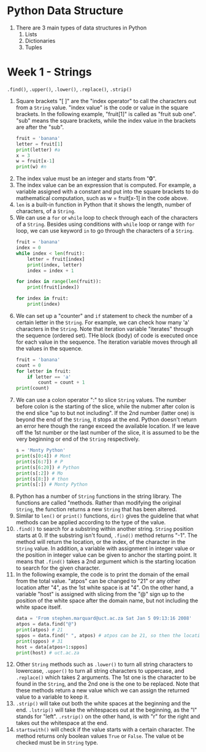 # Python Data Structure 
1. There are 3 main types of data structures in Python
    1. Lists 
    1. Dictionaries 
    1. Tuples 

# Week 1 - Strings 
`.find()`, `.upper()`, `.lower()`, `.replace()`, `.strip()`
1. Square brackets "[ ]" are the "index operator" to call the characters out from a `String` value. "index value" is the code or value in the square brackets. In the following example, "fruit[1]" is called as "fruit sub one". "sub" means the square brackets, while the index value in the brackets are after the "sub". 
    ```py 
    fruit = 'banana'
    letter = fruit[1] 
    print(letter) #a
    x = 3
    w = fruit[x-1]
    print(w) #n
    ```
1. The index value must be an integer and starts from "**0**". 
1. The index value can be an expression that is computed. For example, a variable assigned with a constant and put into the square brackets to do mathematical computation, such as w = fruit[x-1] in the code above. 
1. `len` is a built-in function in Python that it shows the length, number of characters, of a `String`. 
1. We can use a `for` or `while` loop to check through each of the characters of a `String`. Besides using conditions with `while` loop or range with `for` loop, we can use keyword `in` to go through the characters of a `String`. 
    ```py
    fruit = 'banana'
    index = 0
    while index < len(fruit): 
        letter = fruit[index]
        print(index, letter)
        index = index + 1
    
    for index in range(len(fruit)):
        print(fruit[index])
    
    for index in fruit: 
        print(index)
    ```
1. We can set up a "counter" and `if` statement to check the number of a certain letter in the `String`. For example, we can check how many 'a' characters in the `String`. Note that iteration variable "iterates" through the sequence (ordered set). THe block (body) of code is executed once for each value in the sequence. The iteration variable moves through all the values in the squence. 
    ```py
    fruit = 'banana'
    count = 0 
    for letter in fruit: 
        if letter == 'a' 
            count = count + 1
    print(count)
    ```
1. We can use a colon operator ":" to slice `String` values. The number before colon is the starting of the slice, while the nubmer after colon is the end slice "up to but not including". If the 2nd number (latter one) is beyond the end of the `String`, it stops at the end. Python doesn't return an error here though the range exceed the available location. If we leave off the 1st number or the last number of the slice, it is assumed to be the very beginning or end of the `String` respectively. 
    ```py 
    s = 'Monty Python' 
    print(s[0:4]) # Mont
    print(s[6:7]) # P
    print(s[6:20]) # Python
    print(s[:2]) # Mo
    print(s[8:]) # thon
    print(s[:]) # Monty Python 
    ```
1. Python has a number of `String` functions in the string library. The functions are called "methods. Rather than modifying the original `String`, the function returns a new `String` that has been altered. 
1. Similar to `len()` or `print()` functions, `dir()` gives the guideline that what methods can be applied according to the type of the value. 
1. `.find()` to search for a substring within another string. `String` position starts at 0. If the substring isn't found, `.find()` method returns "-1". The method will return the location, or the index, of the character in the `String` value. In addition, a variable with assignment in integer value or the position in integer value can be given to anchor the starting point. It means that `.find()` takes a 2nd argument which is the starting location to search for the given character. 
1. In the following example, the code is to print the domain of the email from the total value. "atpos" can be changed to "21" or any other location after "4", as the 1st white space is at "4". On the other hand, a variable "host" is assigned with slicing from the "@" sign up to the position of the white space after the domain name, but not including the white space itself. 
    ```py 
    data = 'From stephen.marquard@uct.ac.za Sat Jan 5 09:13:16 2008'
    atpos = data.find("@")
    print(atpos) # 21
    sppos = data.find(" ", atpos) # atpos can be 21, so then the location of the whitespace " " will start to be located from the position assigned 
    print(sppos) # 31
    host = data[atpos+1:sppos]
    print(host) # uct.ac.za 
    ```
1. Other `String` methods such as `.lower()` to turn all string characters to lowercase, `.upper()` to turn all string characters to uppercase, and `.replace()` which takes 2 arguments. The 1st one is the character to be found in the `String`, and the 2nd one is the one to be replaced. Note that these methods return a new value which we can assign the returned value to a variable to keep it. 
1. `.strip()` will take out both the white spaces at the beginning and the end. `.lstrip()` will take the whitespaces out at the beginning, as the "l" stands for "left". `.rstrip()` on the other hand, is with "r" for the right and takes out the whitespace at the end. 
1. `startswith()` will check if the value starts with a certain character. The method returns only boolean values `True` or `False`. The value ot be checked must be in `String` type. 